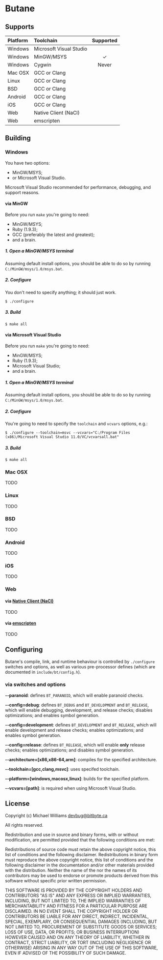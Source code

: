 # Butane

## Supports

| Platform  | Toolchain               | Supported             |
|:--------- |:----------------------- |:---------------------:|
| Windows   | Microsoft Visual Studio |                       |
| Windows   | MinGW/MSYS              | <span>&#10003;</span> |
| Windows   | Cygwin                  |         Never         |
| Mac OSX   | GCC or Clang            |                       |
| Linux     | GCC or Clang            |                       |
| BSD       | GCC or Clang            |                       |
| Android   | GCC or Clang            |                       |
| iOS       | GCC or Clang            |                       |
| Web       | Native Client (NaCl)    |                       |
| Web       | emscripten              |                       |

## Building

### Windows

You have two options:

  * MinGW/MSYS;
  * or Microsoft Visual Studio.

Microsoft Visual Studio recommended for performance, debugging, and support reasons.

#### via MinGW

Before you run `make` you're going to need:

  * MinGW/MSYS;
  * Ruby (1.9.3);
  * GCC (preferably the latest and greatest);
  * and a brain.

##### 1. Open a MinGW/MSYS terminal

Assuming default install options, you should be able to do so by running `C:/MinGW/msys/1.0/msys.bat`.

##### 2. Configure

You don't need to specify anything; it should just work.

```
$ ./configure
```

##### 3. Build

```
$ make all
```

#### via Microsoft Visual Studio

Before you run `make` you're going to need:

  * MinGW/MSYS;
  * Ruby (1.9.3);
  * Microsoft Visual Studio;
  * and a brain.

##### 1. Open a MinGW/MSYS terminal

Assuming default install options, you should be able to do so by running `C:/MinGW/msys/1.0/msys.bat`.

##### 2. Configure

You're going to need to specify the `toolchain` and `vcvars` options, e.g.:

```
$ ./configure --toolchain=msvc --vcvars="C:/Program Files (x86)/Microsoft Visual Studio 11.0/VC/vcvarsall.bat"
```

##### 3. Build

```
$ make all
```

### Mac OSX

TODO

### Linux

TODO

### BSD

TODO

### Android

TODO

### iOS

TODO

### Web

#### via [Native Client (NaCl)](https://developers.google.com/native-client/)

TODO

#### via [emscripten](https://github.com/kripken/emscripten)

TODO

## Configuring

Butane's compile, link, and runtime behaviour is controlled by `./configure` switches and options, as well as various pre-processor defines (which are documented in `include/bt/config.h`).

### via switches and options

**--paranoid**: defines `BT_PARANOID`, which will enable paranoid checks.

**--config=debug**: defines `BT_DEBUG` and `BT_DEVELOPMENT` and `BT_RELEASE`, which will enable debugging, development, and release checks; disables optimizations; and enables symbol generation.

**--config=development**: defines `BT_DEVELOPMENT` and `BT_RELEASE`, which will enable development and release checks; enables optimizations; and enables symbol generation.

**--config=release**: defines `BT_RELEASE`, which will enable **only** release checks; enables optimizations; and disables symbol generation.

**--architecture=[x86,x86-64,arm]**: compiles for the specified architecture.

**--toolchain=[gcc,clang,msvc]**: uses specifed toolchain.

**--platform=[windows,macosx,linux]**: builds for the specified platform.

**--vcvars=[path]**: is required when using Microsoft Visual Studio.

## License

Copyright (c) Michael Williams <devbug@bitbyte.ca>

All rights reserved.

Redistribution and use in source and binary forms, with or without modification, are permitted provided that the following conditions are met:

Redistributions of source code must retain the above copyright notice, this list of conditions and the following disclaimer. Redistributions in binary form must reproduce the above copyright notice, this list of conditions and the following disclaimer in the documentation and/or other materials provided with the distribution. Neither the name of the nor the names of its contributors may be used to endorse or promote products derived from this software without specific prior written permission.

THIS SOFTWARE IS PROVIDED BY THE COPYRIGHT HOLDERS AND CONTRIBUTORS "AS IS" AND ANY EXPRESS OR IMPLIED WARRANTIES, INCLUDING, BUT NOT LIMITED TO, THE IMPLIED WARRANTIES OF MERCHANTABILITY AND FITNESS FOR A PARTICULAR PURPOSE ARE DISCLAIMED. IN NO EVENT SHALL THE COPYRIGHT HOLDER OR CONTRIBUTORS BE LIABLE FOR ANY DIRECT, INDIRECT, INCIDENTAL, SPECIAL, EXEMPLARY, OR CONSEQUENTIAL DAMAGES (INCLUDING, BUT NOT LIMITED TO, PROCUREMENT OF SUBSTITUTE GOODS OR SERVICES; LOSS OF USE, DATA, OR PROFITS; OR BUSINESS INTERRUPTION) HOWEVER CAUSED AND ON ANY THEORY OF LIABILITY, WHETHER IN CONTRACT, STRICT LIABILITY, OR TORT (INCLUDING NEGLIGENCE OR OTHERWISE) ARISING IN ANY WAY OUT OF THE USE OF THIS SOFTWARE, EVEN IF ADVISED OF THE POSSIBILITY OF SUCH DAMAGE.
